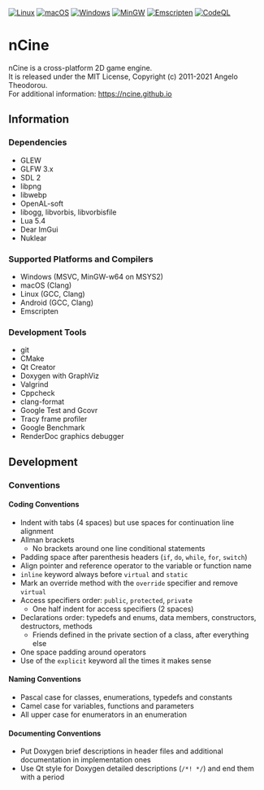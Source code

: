 [![Linux](https://github.com/nCine/nCine/workflows/Linux/badge.svg)](https://github.com/nCine/nCine/actions?workflow=Linux)
[![macOS](https://github.com/nCine/nCine/workflows/macOS/badge.svg)](https://github.com/nCine/nCine/actions?workflow=macOS)
[![Windows](https://github.com/nCine/nCine/workflows/Windows/badge.svg)](https://github.com/nCine/nCine/actions?workflow=Windows)
[![MinGW](https://github.com/nCine/nCine/workflows/MinGW/badge.svg)](https://github.com/nCine/nCine/actions?workflow=MinGW)
[![Emscripten](https://github.com/nCine/nCine/workflows/Emscripten/badge.svg)](https://github.com/nCine/nCine/actions?workflow=Emscripten)
[![CodeQL](https://github.com/nCine/nCine/workflows/CodeQL/badge.svg)](https://github.com/nCine/nCine/actions?workflow=CodeQL)

# nCine
nCine is a cross-platform 2D game engine.  
It is released under the MIT License, Copyright (c) 2011-2021 Angelo Theodorou.  
For additional information: https://ncine.github.io

## Information

### Dependencies
- GLEW
- GLFW 3.x
- SDL 2
- libpng
- libwebp
- OpenAL-soft
- libogg, libvorbis, libvorbisfile
- Lua 5.4
- Dear ImGui
- Nuklear

### Supported Platforms and Compilers
- Windows (MSVC, MinGW-w64 on MSYS2)
- macOS (Clang)
- Linux (GCC, Clang)
- Android (GCC, Clang)
- Emscripten

### Development Tools
- git
- CMake
- Qt Creator
- Doxygen with GraphViz
- Valgrind
- Cppcheck
- clang-format
- Google Test and Gcovr
- Tracy frame profiler
- Google Benchmark
- RenderDoc graphics debugger

## Development

### Conventions

#### Coding Conventions
- Indent with tabs (4 spaces) but use spaces for continuation line alignment
- Allman brackets
  - No brackets around one line conditional statements
- Padding space after parenthesis headers (`if`, `do`, `while`, `for`, `switch`)
- Align pointer and reference operator to the variable or function name
- `inline` keyword always before `virtual` and `static`
- Mark an override method with the `override` specifier and remove `virtual`
- Access specifiers order: `public`, `protected`, `private`
  - One half indent for access specifiers (2 spaces)
- Declarations order: typedefs and enums, data members, constructors, destructors, methods
  - Friends defined in the private section of a class, after everything else
- One space padding around operators
- Use of the `explicit` keyword all the times it makes sense

#### Naming Conventions
- Pascal case for classes, enumerations, typedefs and constants
- Camel case for variables, functions and parameters
- All upper case for enumerators in an enumeration

#### Documenting Conventions
- Put Doxygen brief descriptions in header files and additional documentation in implementation ones
- Use Qt style for Doxygen detailed descriptions (`/*! */`) and end them with a period
